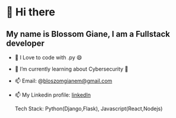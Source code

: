 # 👋 Hi there 
## My name is Blossom Giane, I am a Fullstack developer
- 👀 I Love to code with .py 😄
- 🌱 I’m currently learning about Cybersecurity 🔐 
- 📫 Email: @bloszomgianem@gmail.com
- 📫 My Linkedin profile: [linkedIn](www.linkedin.com/in/blossom-giane-0628b9221) 

  Tech Stack: Python(Django,Flask), Javascript(React,Nodejs)
 

<!---
Bloszom/Bloszom is a ✨ special ✨ repository because its `README.md` (this file) appears on your GitHub profile.
You can click the Preview link to take a look at your changes.
--->
